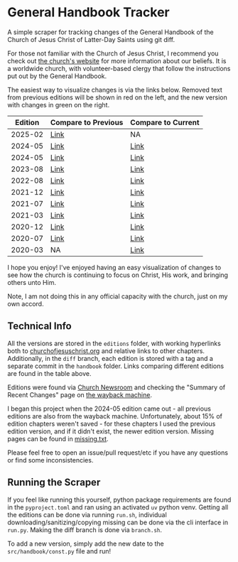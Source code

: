 # General Handbook Tracker

A simple scraper for tracking changes of the General Handbook of the Church of Jesus Christ of Latter-Day Saints using git diff. 

For those not familiar with the Church of Jesus Christ, I recommend you check out [the church's website](https://www.churchofjesuschrist.org/welcome/what-do-latter-day-saints-believe?lang=eng) for more information about our beliefs. It is a worldwide church, with volunteer-based clergy that follow the instructions put out by the General Handbook.

The easiest way to visualize changes is via the links below. Removed text from previous editions will be shown in red on the left, and the new version with changes in green on the right.

| Edition | Compare to Previous                                                    | Compare to Current                                                     |
| ------- | ---------------------------------------------------------------------- | ---------------------------------------------------------------------- |
| 2025-02 | [Link](https://github.com/contagon/handbook/compare/2024-08...2025-02) | NA                                                                     |
| 2024-05 | [Link](https://github.com/contagon/handbook/compare/2023-08...2024-05) | [Link](https://github.com/contagon/handbook/compare/2024-05...2025-02) |
| 2024-05 | [Link](https://github.com/contagon/handbook/compare/2023-08...2024-05) | [Link](https://github.com/contagon/handbook/compare/2024-05...2025-02) |
| 2023-08 | [Link](https://github.com/contagon/handbook/compare/2022-08...2023-08) | [Link](https://github.com/contagon/handbook/compare/2023-08...2025-02) |
| 2022-08 | [Link](https://github.com/contagon/handbook/compare/2021-12...2022-08) | [Link](https://github.com/contagon/handbook/compare/2022-08...2025-02) |
| 2021-12 | [Link](https://github.com/contagon/handbook/compare/2021-07...2021-12) | [Link](https://github.com/contagon/handbook/compare/2021-12...2025-02) |
| 2021-07 | [Link](https://github.com/contagon/handbook/compare/2021-03...2021-07) | [Link](https://github.com/contagon/handbook/compare/2021-07...2025-02) |
| 2021-03 | [Link](https://github.com/contagon/handbook/compare/2020-12...2021-03) | [Link](https://github.com/contagon/handbook/compare/2021-03...2025-02) |
| 2020-12 | [Link](https://github.com/contagon/handbook/compare/2020-07...2020-12) | [Link](https://github.com/contagon/handbook/compare/2020-12...2025-02) |
| 2020-07 | [Link](https://github.com/contagon/handbook/compare/2020-03...2020-07) | [Link](https://github.com/contagon/handbook/compare/2020-07...2025-02) |
| 2020-03 | NA                                                                     | [Link](https://github.com/contagon/handbook/compare/2020-03...2025-02) |

I hope you enjoy! I've enjoyed having an easy visualization of changes to see how the church is continuing to focus on Christ, His work, and bringing others unto Him. 

Note, I am not doing this in any official capacity with the church, just on my own accord.

## Technical Info

All the versions are stored in the `editions` folder, with working hyperlinks both to [churchofjesuschrist.org](https://www.churchofjesuschrist.org/?lang=eng) and relative links to other chapters. Additionally, in the `diff` branch, each edition is stored with a tag and a separate commit in the `handbook` folder. Links comparing different editions are found in the table above.

Editions were found via [Church Newsroom](https://newsroom.churchofjesuschrist.org/) and checking the "Summary of Recent Changes" page on [the wayback machine](https://web.archive.org/).

I began this project when the 2024-05 edition came out - all previous editions are also from the wayback machine. Unfortunately, about 15% of edition chapters weren't saved - for these chapters I used the previous edition version, and if it didn't exist, the newer edition version. Missing pages can be found in [missing.txt](editions/missing.txt).

Please feel free to open an issue/pull request/etc if you have any questions or find some inconsistencies.

## Running the Scraper

If you feel like running this yourself, python package requirements are found in the `pyproject.toml` and ran using an activated `uv` python venv. Getting all the editions can be done via running `run.sh`, individual downloading/sanitizing/copying missing can be done via the cli interface in `run.py`. Making the diff branch is done via `branch.sh`.

To add a new version, simply add the new date to the `src/handbook/const.py` file and run!